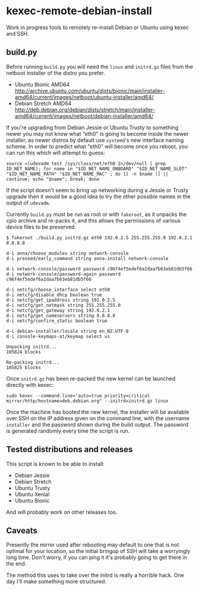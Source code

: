 # kexec-remote-debian-install

Work in progress tools to remotely re-install Debian or Ubuntu using kexec and SSH.

## build.py

Before running `build.py` you will need the `linux` and `initrd.gz` files from the netboot installer of the distro you prefer.

* Ubuntu Bionic AMD64 http://archive.ubuntu.com/ubuntu/dists/bionic/main/installer-amd64/current/images/netboot/ubuntu-installer/amd64/
* Debian Stretch AMD64 http://deb.debian.org/debian/dists/stretch/main/installer-amd64/current/images/netboot/debian-installer/amd64/

If you're upgrading from Debian Jessie or Ubuntu Trusty to something newer you may not know what "eth0" is going to become inside the newer installer, as newer distros by default use `systemd`'s new interface naming scheme. In order to predict what "eth0" will become once you reboot, you can run this which will attempt to guess:

    source <(udevadm test /sys/class/net/eth0 2>/dev/null | grep ID_NET_NAME); for name in "$ID_NET_NAME_ONBOARD" "$ID_NET_NAME_SLOT" "$ID_NET_NAME_PATH" "$ID_NET_NAME_MAC" ; do [[ -n $name ]] || continue; echo "$name"; break; done

If the script doesn't seem to bring up networking during a Jessie or Trusty upgrade then it would be a good idea to try the other possible names in the output of `udevadm`.

Currently `build.py` must be run as root or with `fakeroot`, as it unpacks the cpio archive and re-packs it, and this allows the permissions of various device files to be preserved. 

    $ fakeroot ./build.py initrd.gz eth0 192.0.2.5 255.255.255.0 192.0.2.1 8.8.8.8

    d-i anna/choose_modules string network-console
    d-i preseed/early_command string anna-install network-console

    d-i network-console/password password c96f4ef5edef6a2daa7b63eb81db5f66
    d-i network-console/password-again password c96f4ef5edef6a2daa7b63eb81db5f66

    d-i netcfg/choose_interface select eth0
    d-i netcfg/disable_dhcp boolean true
    d-i netcfg/get_ipaddress string 192.0.2.5
    d-i netcfg/get_netmask string 255.255.255.0
    d-i netcfg/get_gateway string 192.0.2.1
    d-i netcfg/get_nameservers string 8.8.8.8
    d-i netcfg/confirm_static boolean true

    d-i debian-installer/locale string en_NZ.UTF-8
    d-i console-keymaps-at/keymap select us
        
    Unpacking initrd...
    105824 blocks

    Re-packing initrd...
    105825 blocks

Once `initrd.gz` has been re-packed the new kernel can be launched directly with kexec:

    sudo kexec --command-line="auto=true priority=critical mirror/http/hostname=deb.debian.org" --initrd=initrd.gz linux

Once the machine has booted the new kernel, the installer will be available over SSH on the IP address given on the command line, with the username `installer` and the password shown during the build output. The password is generated randomly every time the script is run.

## Tested distributions and releases

This script is known to be able to install:

* Debian Jessie
* Debian Stretch
* Ubuntu Trusty
* Ubuntu Xenial
* Ubuntu Bionic

And will probably work on other releases too.

## Caveats

Presently the mirror used after rebooting may default to one that is not optimal for your location, so the initial bringup of SSH will take a worryingly long time. Don't worry, if you can ping it it's probably going to get there in the end.

The method this uses to take over the initrd is really a horrible hack. One day I'll make something more structured.

